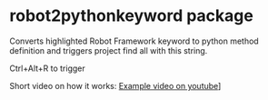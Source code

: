 # robot2pythonkeyword package

Converts highlighted Robot Framework keyword to python
method definition and triggers project find all with this string.

Ctrl+Alt+R to trigger

Short video on how it works:
[Example video on youtube](https://youtu.be/RyZ3ZRq0sTQ)]
